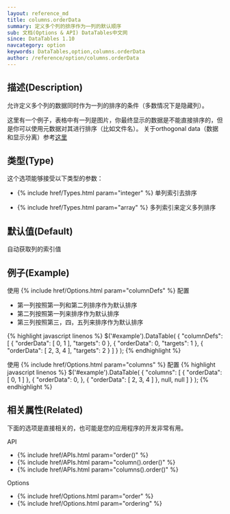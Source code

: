 ```yaml
---
layout: reference_md
title: columns.orderData
summary: 定义多个列的排序作为一列的默认顺序
sub: 文档(Options & API) DataTables中文网
since: DataTables 1.10
navcategory: option
keywords: DataTables,option,columns.orderData
author: /reference/option/columns.orderData
---
```


## 描述(Description)
允许定义多个列的数据同时作为一列的排序的条件（多数情况下是隐藏列）。

这里有一个例子，表格中有一列是图片，你最终显示的数据是不能直接排序的，但是你可以使用元数据对其进行排序（比如文件名）。
关于orthogonal data（数据和显示分离）参考[这里](https://datatables.net/manual/data/orthogonal-data)

## 类型(Type)
这个选项能够接受以下类型的参数：

- {% include href/Types.html param="integer" %}
单列索引去排序

- {% include href/Types.html param="array" %}
多列索引来定义多列排序

## 默认值(Default)
自动获取列的索引值


## 例子(Example)
使用 {% include href/Options.html param="columnDefs" %} 配置


- 第一列按照第一列和第二列排序作为默认排序
- 第二列按照第一列来排序作为默认排序
- 第三列按照第三，四，五列来排序作为默认排序

{% highlight javascript linenos %}
$('#example').DataTable( {
    "columnDefs": [
          { "orderData": [ 0, 1 ],    "targets": 0 },
          { "orderData": 0,           "targets": 1 },
          { "orderData": [ 2, 3, 4 ], "targets": 2 }
        ]
} );
{% endhighlight %}

使用 {% include href/Options.html param="columns" %} 配置
{% highlight javascript linenos %}
$('#example').DataTable( {
      "columns": [
         { "orderData": [ 0, 1 ] },
         { "orderData": 0, },
         { "orderData": [ 2, 3, 4 ] },
         null,
         null
       ]
} );
{% endhighlight %}

## 相关属性(Related)
下面的选项是直接相关的，也可能是您的应用程序的开发非常有用。

API

- {% include href/APIs.html param="order()" %}
- {% include href/APIs.html param="column().order()" %}
- {% include href/APIs.html param="columns().order()" %}

Options

- {% include href/Options.html param="order" %}
- {% include href/Options.html param="ordering" %}



